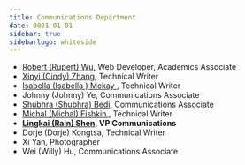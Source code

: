 ```yaml
---
title: Communications Department
date: 0001-01-01
sidebar: true
sidebarlogo: whiteside
---
```


- [Robert (Rupert) Wu](https://leglesslamb.gitlab.io), Web Developer, Academics Associate
- [Xinyi (Cindy) Zhang](https://www.facebook.com/cindyzhang99/), Technical Writer
- [Isabella  (Isabella ) Mckay ](https://linkedin.com/in/isabellamckay/), Technical Writer 
- Johnny (Johnny) Ye, Communications Associate
- [Shubhra (Shubhra) Bedi](https://www.github.com/shubhra-bedi/), Communications Associate
- [Michal (Michal) Fishkin ](https://linkedin.com/in/michal-fishkin/), Technical Writer 
- **[Lingkai (Rain) Shen](https://www.github.com/rainshen49/), VP Communications**
- Dorje (Dorje) Kongtsa, Technical Writer
- Xi Yan, Photographer
- Wei (Willy) Hu, Communications Associate
